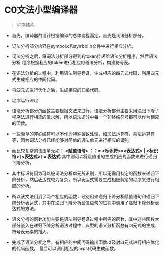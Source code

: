 # C0文法小型编译器
>程序结构
- 首先，编译器的设计根据编译的总体流程而定，首先是词法分析部分。
- 词法分析部分内容在symbol.c和symbol.h文件中进行相应分析。
- 词法分析之后，将词法分析部分得到的token传递给语法分析程序，然后语法分析 程序根据相应的token进行相应的语法分析，构建符号表。
- 在语法分析的过程中，利用语法制导翻译，生成相应的四元式代码，利用四元式生成相应的中间代码。
- 将四元式进行优化之后，生成相应的汇编代码。

- 程序运行流程
- 语法分析部分的函数主要根据文法来进行，语法分析部分主要采用递归下降子程序法进行相应的值求解，所以语法成分中每一个非终结符号都可以作为相应的函数。
- 一些简单的非终结符可以不作为特殊函数处理，如加法运算符，乘法运算符等，因为词法分析已经能够对简单的语法单元进行相应的识别。
- 而比较复杂的语法单元如：
**<赋值语句> ：：= <标识符>=<表达式> | <标识符>`[`<表达式>`]` = 表达式**
其中则可以将赋值语句生成相应的函数来进行递归下降分析，
- 其中标识符因为可以被词法分析单元所识别，所以无需用特定的函数来递归下降分析，然后表达式较为复杂，所以表达式需要生成相应特定的程序来进行相应的分析。
- 所以该文法用到了两个相应的函数，分别用来递归下降分析赋值语句和递归下降分析表达式，其中在递归下降分析赋值语句的过程中调用了递归下降分析表达式的方法。
- 语义分析的函数功能主要是语法制导翻译过程中所需的函数，其中这些函数大部分嵌入在递归下降分析语法过程中，典型的语义分析函数有四元式的生成，符号表元素的插入。
- 完成了语法分析之后，有相应的中间代码输出函数以及对四元式进行相应优化的代码函数。
最后可以调用相应的mips代码生成函数。

